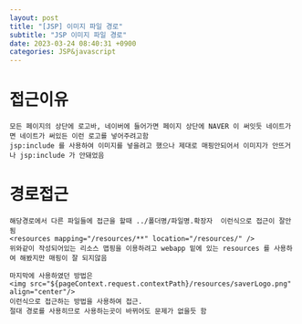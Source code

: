 ```yaml
---
layout: post
title: "[JSP] 이미지 파일 경로"
subtitle: "JSP 이미지 파일 경로"
date: 2023-03-24 08:40:31 +0900
categories: JSP&javascript
---
```

# 접근이유
	모든 페이지의 상단에 로고바, 네이버에 들어가면 페이지 상단에 NAVER 이 써잇듯 네이트가면 네이트가 써있든 이런 로고를 넣어주려고함
	jsp:include 를 사용하여 이미지를 넣을려고 했으나 제대로 매핑안되어서 이미지가 안뜨거나 jsp:include 가 안돼었음
	


# 경로접근 
	해당경로에서 다른 파일들에 접근을 할때 ../폴더명/파일명.확장자  이런식으로 접근이 잘안됨
	<resources mapping="/resources/**" location="/resources/" />
	위와같이 작성되어있는 리소스 맵핑을 이용하려고 webapp 밑에 있는 resources 를 사용하여 해봤지만 매핑이 잘 되지않음

	마지막에 사용하였던 방법은 
 	<img src="${pageContext.request.contextPath}/resources/saverLogo.png" align="center"/>	
	이런식으로 접근하는 방법을 사용하여 접근. 
 	절대 경로를 사용히므로 사용하는곳이 바뀌어도 문제가 없을듯 함
	
	



                                                                                                                                                                                                     
